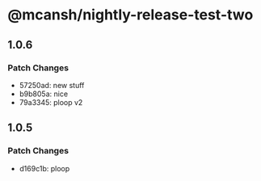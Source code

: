 # @mcansh/nightly-release-test-two

## 1.0.6

### Patch Changes

- 57250ad: new stuff
- b9b805a: nice
- 79a3345: ploop v2

## 1.0.5

### Patch Changes

- d169c1b: ploop
